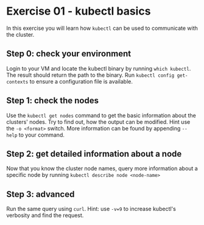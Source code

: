 # Exercise 01 - kubectl basics

In this exercise you will learn how `kubectl` can be used to communicate with the cluster.

## Step 0: check your environment
Login to your VM and locate the kubectl binary by running `which kubectl`.
The result should return the path to the binary. Run `kubectl config get-contexts` to ensure a configuration file is available. 

## Step 1: check the nodes
Use the `kubectl get nodes` command to get the basic information about the clusters' nodes. Try to find out, how the output can be modified. Hint use the `-o <format>` switch. More information can be found by appending `--help` to your command.

## Step 2: get detailed information about a node
Now that you know the cluster node names, query more information about a specific node by running `kubectl describe node <node-name>`

## Step 3: advanced
Run the same query using `curl`. Hint: use `-v=9` to increase kubectl's verbosity and find the request.
